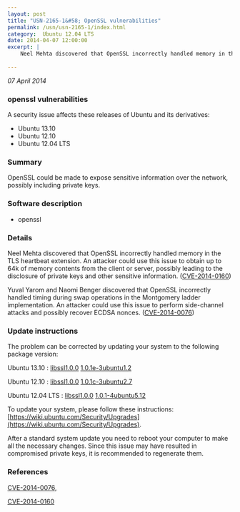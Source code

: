 ```yaml
---
layout: post
title: "USN-2165-1&#58; OpenSSL vulnerabilities"
permalink: /usn/usn-2165-1/index.html
category:  Ubuntu 12.04 LTS
date: 2014-04-07 12:00:00
excerpt: |
    Neel Mehta discovered that OpenSSL incorrectly handled memory in the TLS heartbeat extension. An attacker could use this issue to obtain up to 64k of memory contents from the client or server, possibly leading to the disclosure of private keys and other sensitive information. ([CVE-2014-0160](http://people.ubuntu.com/~ubuntu-security/cve/CVE-2014-0160))
    
--- 
```

 
 

*07 April 2014*

### openssl vulnerabilities

A security issue affects these releases of Ubuntu and its derivatives:

* Ubuntu 13.10
* Ubuntu 12.10
* Ubuntu 12.04 LTS

### Summary

OpenSSL could be made to expose sensitive information over the network, possibly including private keys.

### Software description

* openssl 

### Details

Neel Mehta discovered that OpenSSL incorrectly handled memory in the TLS heartbeat extension. An attacker could use this issue to obtain up to 64k of memory contents from the client or server, possibly leading to the disclosure of private keys and other sensitive information. ([CVE-2014-0160](http://people.ubuntu.com/~ubuntu-security/cve/CVE-2014-0160))

Yuval Yarom and Naomi Benger discovered that OpenSSL incorrectly handled timing during swap operations in the Montgomery ladder implementation. An attacker could use this issue to perform side-channel attacks and possibly recover ECDSA nonces. ([CVE-2014-0076](http://people.ubuntu.com/~ubuntu-security/cve/CVE-2014-0076)) 

### Update instructions

The problem can be corrected by updating your system to the following package version:

Ubuntu 13.10
 : [libssl1.0.0](https://launchpad.net/ubuntu/+source/openssl) <span> [1.0.1e-3ubuntu1.2](https://launchpad.net/ubuntu/+source/openssl/1.0.1e-3ubuntu1.2) </span> 

Ubuntu 12.10
 : [libssl1.0.0](https://launchpad.net/ubuntu/+source/openssl) <span> [1.0.1c-3ubuntu2.7](https://launchpad.net/ubuntu/+source/openssl/1.0.1c-3ubuntu2.7) </span> 

Ubuntu 12.04 LTS
 : [libssl1.0.0](https://launchpad.net/ubuntu/+source/openssl) <span> [1.0.1-4ubuntu5.12](https://launchpad.net/ubuntu/+source/openssl/1.0.1-4ubuntu5.12) </span> 

To update your system, please follow these instructions: [https://wiki.ubuntu.com/Security/Upgrades](https://wiki.ubuntu.com/Security/Upgrades).

After a standard system update you need to reboot your computer to make all the necessary changes. Since this issue may have resulted in compromised private keys, it is recommended to regenerate them. 

### References

 
 [CVE-2014-0076](http://people.ubuntu.com/~ubuntu-security/cve/CVE-2014-0076), 

 [CVE-2014-0160](http://people.ubuntu.com/~ubuntu-security/cve/CVE-2014-0160)
 

